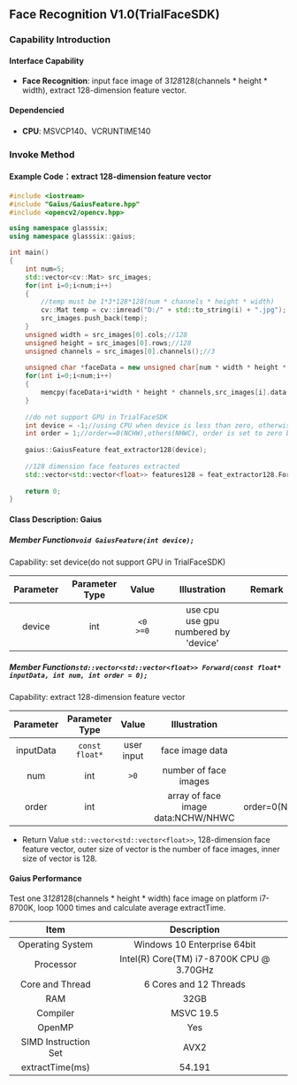 
## Face Recognition V1.0(TrialFaceSDK)
### Capability Introduction
#### Interface Capability
- **Face Recognition**: input face image of 3*128*128(channels * height * width), extract 128-dimension feature vector.
#### Dependencied
- **CPU**: MSVCP140、VCRUNTIME140
### Invoke Method
#### Example Code：extract 128-dimension feature vector
```c++
#include <iostream>
#include "Gaius/GaiusFeature.hpp"
#include <opencv2/opencv.hpp>

using namespace glasssix;
using namespace glasssix::gaius;

int main()
{
	int num=5;
	std::vector<cv::Mat> src_images;
	for(int i=0;i<num;i++)
	{
	    //temp must be 1*3*128*128(num * channels * height * width)
	    cv::Mat temp = cv::imread("D:/" + std::to_string(i) + ".jpg");
		src_images.push_back(temp);
	}
	unsigned width = src_images[0].cols;//128
	unsigned height = src_images[0].rows;//128
	unsigned channels = src_images[0].channels();//3
	
	unsigned char *faceData = new unsigned char[num * width * height * channels];
	for(int i=0;i<num;i++)
	{
	    memcpy(faceData+i*width * height * channels,src_images[i].data(),width * height * channels*sizeof(unsigned char));
	}
	
	//do not support GPU in TrialFaceSDK
	int device = -1;//using CPU when device is less than zero, otherwise use the GPU numbered by 'device', device is set to -1 by default.
	int order = 1;//order==0(NCHW),others(NHWC), order is set to zero by default.
	
	gaius::GaiusFeature feat_extractor128(device);
	
	//128 dimension face features extracted
	std::vector<std::vector<float>> features128 = feat_extractor128.Forward(faceData, num, order);
	
	return 0;
}
```

#### Class Description: Gaius
##### Member Function`void GaiusFeature(int device);`
Capability: set device(do not support GPU in TrialFaceSDK)

|Parameter|Parameter Type|Value|Illustration|Remark|
|:--------:|:--------:|:--------:|:--------:|:--------:|
|device|int|`<0`<br>`>=0`|use cpu<br>use gpu numbered by 'device'| |

##### Member Function`std::vector<std::vector<float>> Forward(const float* inputData, int num, int order = 0);`
Capability: extract 128-dimension feature vector

|Parameter|Parameter Type|Value|Illustration|Remark|
|:--------:|:--------:|:--------:|:--------:|:--------:|
|inputData|`const float*`|user input|face image data||
|num|int|`>0`|number of face images| |
|order|int||array of face image data:NCHW/NHWC|order=0(NCHW),otherwise(NHWC)|

- Return Value
`std::vector<std::vector<float>>`, 128-dimension face feature vector, outer size of vector is the number of face images, inner size of vector is 128.

#### Gaius Performance
Test one 3*128*128(channels * height * width) face image on platform i7-8700K, loop 1000 times and calculate average extractTime. 

Item | Description
:-:|:-:
Operating System | Windows 10 Enterprise 64bit |
Processor | Intel(R) Core(TM) i7-8700K CPU @ 3.70GHz |
Core and Thread | 6 Cores and 12 Threads |
RAM | 32GB |
Compiler | MSVC 19.5 |
OpenMP | Yes |
SIMD Instruction Set | AVX2 |
extractTime(ms) | 54.191 |